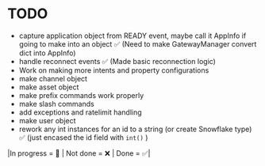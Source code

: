 # TODO

- capture application object from READY event, maybe call it AppInfo if going to make into an object :white_check_mark: (Need to make GatewayManager convert dict into AppInfo)
- handle reconnect events :white_check_mark: (Made basic reconnection logic)
- Work on making more intents and property configurations
- make channel object
- make asset object
- make prefix commands work properly
- make slash commands
- add exceptions and ratelimit handling
- make user object
- rework any int instances for an id to a string (or create Snowflake type) :white_check_mark: (just encased the id field with `int()` )

|In progress = :large_orange_diamond: | Not done = :x: | Done = :white_check_mark:|
